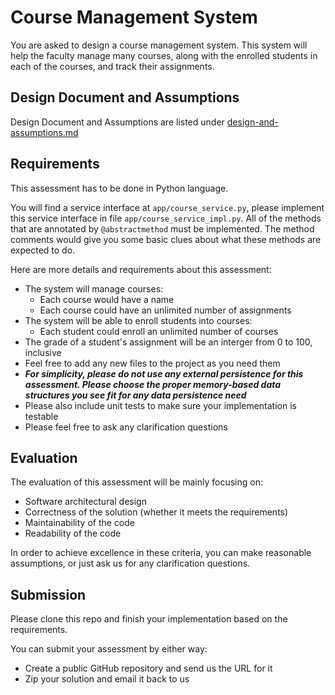 # Course Management System
You are asked to design a course management system. This system will help the faculty manage many courses, along with the enrolled students in each of the courses, and track their assignments.

## Design Document and Assumptions
Design Document and Assumptions are listed under [design-and-assumptions.md](./design-and-assumption.md)

## Requirements
This assessment has to be done in Python language.

You will find a service interface at `app/course_service.py`, please implement this service interface in file `app/course_service_impl.py`. All of the methods that are annotated by `@abstractmethod` must be implemented. The method comments would give you some basic clues about what these methods are expected to do.

Here are more details and requirements about this assessment:
- The system will manage courses:
  - Each course would have a name
  - Each course could have an unlimited number of assignments
- The system will be able to enroll students into courses:
  - Each student could enroll an unlimited number of courses
- The grade of a student's assignment will be an interger from 0 to 100, inclusive
- Feel free to add any new files to the project as you need them
- ***For simplicity, please do not use any external persistence for this assessment. Please choose the proper memory-based data structures you see fit for any data persistence need***
- Please also include unit tests to make sure your implementation is testable
- Please feel free to ask any clarification questions

## Evaluation
The evaluation of this assessment will be mainly focusing on:
- Software architectural design
- Correctness of the solution (whether it meets the requirements)
- Maintainability of the code
- Readability of the code

In order to achieve excellence in these criteria, you can make reasonable assumptions,
or just ask us for any clarification questions.

## Submission
Please clone this repo and finish your implementation based on the requirements.

You can submit your assessment by either way:
- Create a public GitHub repository and send us the URL for it
- Zip your solution and email it back to us
